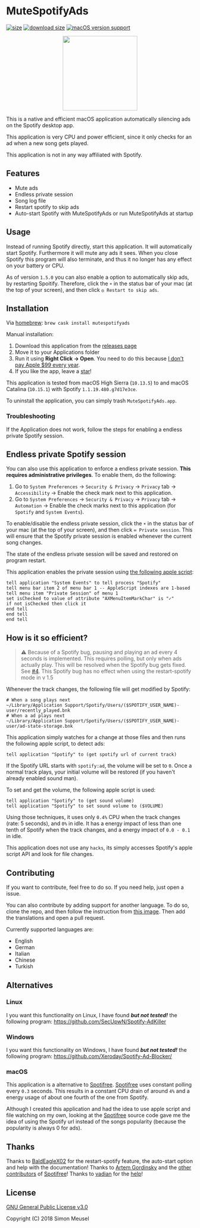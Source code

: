#  MuteSpotifyAds

[![size](https://img.shields.io/badge/size-11.2%20MB-brightgreen.svg)](https://github.com/simonmeusel/MuteSpotifyAds/releases)
[![download size](https://img.shields.io/badge/download%20size-3.4%20MB-brightgreen.svg)](https://github.com/simonmeusel/MuteSpotifyAds/releases)
[![macOS version support](https://img.shields.io/badge/macOS-10.12--10.14-brightgreen.svg)](https://github.com/simonmeusel/MuteSpotifyAds/releases)

<p align="center"><img src="https://i.imgur.com/n12KjSw.png" height="200"></p>

This is a native and efficient macOS application automatically silencing ads on the Spotify desktop app.

This application is very CPU and power efficient, since it only checks for an ad when a new song gets played.

This application is not in any way affiliated with Spotify.

## Features

* Mute ads
* Endless private session
* Song log file
* Restart spotify to skip ads
* Auto-start Spotify with MuteSpotifyAds or run MuteSpotifyAds at startup

## Usage

Instead of running Spotify directly, start this application. It will automatically start Spotify. Furthermore it will mute any ads it sees. When you close Spotify this program will also terminate, and thus it no longer has any effect on your battery or CPU.

As of version `1.5.0` you can also enable a option to automatically skip ads, by restarting Spoitify. Therefore, click the `☀︎` in the status bar of your mac (at the top of your screen), and then click `◎ Restart to skip ads`.

## Installation

Via [homebrew](https://brew.sh/): `brew cask install mutespotifyads`

Manual installation:

1. Download this application from the [releases page](https://github.com/simonmeusel/MuteSpotifyAds/releases/)
2. Move it to your Applications folder
3. Run it using **Right Click -> Open**. You need to do this because [I don't pay Apple $99 every year](https://developer.apple.com/programs/).
4. If you like the app, leave a [star](https://github.com/simonmeusel/MuteSpotifyAds/stargazers)!

This application is tested from macOS High Sierra (`10.13.5`) to and macOS Catalina (`10.15.1`) with Spotify `1.1.19.480.g7d17e3ce`.

To uninstall the application, you can simply trash `MuteSpotifyAds.app`.

### Troubleshooting

If the Application does not work, follow the steps for enabling a endless private Spotify session.

## Endless private Spotify session

You can also use this application to enforce a endless private session. **This requires administrative privileges**. To enable them, do the following:

1. Go to `System Preferences` → `Security & Privacy` → `Privacy` tab → `Accessibility` → Enable the check mark next to this application. 
2. Go to `System Preferences` → `Security & Privacy` → `Privacy` tab → `Automation` → Enable the check marks next to this application (for `Spotify` and `System Events`).

To enable/disable the endless private session, click the `☀︎` in the status bar of your mac (at the top of your screen), and then click `∞ Private session`. This will ensure that the Spotify private session is enabled whenever the current song changes.

The state of the endless private session will be saved and restored on program restart.

This application enables the private session using [the following apple script](https://stackoverflow.com/a/51068836/6286431):

```
tell application "System Events" to tell process "Spotify"
tell menu bar item 2 of menu bar 1 -- AppleScript indexes are 1-based
tell menu item "Private Session" of menu 1
set isChecked to value of attribute "AXMenuItemMarkChar" is "✓"
if not isChecked then click it
end tell
end tell
end tell
```

## How is it so efficient?

> ⚠️ Because of a Spotify bug, pausing and playing an ad every 4 seconds is implemented. This requires polling, but only when ads actually play. This will be resolved when the Spotify bug gets fixed. See [#4](https://github.com/simonmeusel/MuteSpotifyAds/issues/4).
> This Spotify bug has no effect when using the restart-spotify mode in v 1.5

Whenever the track changes, the following file will get modified by Spotify:

```
# When a song plays next
~/Library/Application Support/Spotify/Users/($SPOTIFY_USER_NAME)-user/recently_played.bnk
# When a ad plays next
~/Library/Application Support/Spotify/Users/($SPOTIFY_USER_NAME)-user/ad-state-storage.bnk
```

This application simply watches for a change at those files and then runs the following apple script, to detect ads:

```
tell application "Spotify" to (get spotify url of current track)
```

If the Spotify URL starts with `spotify:ad`, the volume will be set to `0`. Once a normal track plays, your initial volume will be restored (if you haven't already enabled sound man).

To set and get the volume, the following apple script is used:

```
tell application "Spotify" to (get sound volume)
tell application "Spotify" to set sound volume to ($VOLUME)
```

Using those techniques, it uses only `0.4%` CPU when the track changes (rate: 5 seconds), and `0%` in idle. It has a energy impact of less than one tenth of Spotify when the track changes, and a energy impact of `0.0 - 0.1` in idle.

This application does not use any `hacks`, its simply accesses Spotify's apple script API and look for file changes.

## Contributing

If you want to contribute, feel free to do so. If you need help, just open a issue.

You can also contribute by adding support for another language. To do so, clone the repo, and then follow the instruction from [this image](https://cdn-images-1.medium.com/max/1791/1*K2hxQs-c2Q8aZkgjCl6q4Q.png). Then add the translations and open a pull request.

Currently supported languages are:

* English
* German
* Italian
* Chinese
* Turkish

## Alternatives

### Linux

I you want this functionality on Linux, I have found ***but not tested!*** the following program:
https://github.com/SecUpwN/Spotify-AdKiller

### Windows

I you want this functionality on Windows, I have found ***but not tested!*** the following program:
https://github.com/Xeroday/Spotify-Ad-Blocker/

### macOS

This application is a alternative to [Spotifree](https://github.com/ArtemGordinsky/Spotifree). [Spotifree](https://github.com/ArtemGordinsky/Spotifree) uses constant polling every `0.3` seconds. This results in a constant CPU drain of around `4%` and a energy usage of about one fourth of the one from Spotify.

Although I created this application and had the idea to use apple script and file watching on my own, looking at the [Spotifree](https://github.com/ArtemGordinsky/Spotifree) source code gave me the idea of using the Spotify url instead of the songs popularity (because the popularity is always 0 for ads).

## Thanks

Thanks to [BaldEagleX02](https://github.com/BaldEagleX02) for the restart-spotify feature, the auto-start option and help with the documentation!
Thanks to [Artem Gordinsky](https://github.com/ArtemGordinsky/) and the [other contributors](https://github.com/ArtemGordinsky/Spotifree#thanks) of [Spotifree](https://github.com/ArtemGordinsky/Spotifree)!
Thanks to [vadian](https://stackoverflow.com/users/5044042/vadian) for the [help](https://stackoverflow.com/questions/51068410/osx-tick-menu-bar-checkbox/51068836#51068836)!

## License

[GNU General Public License v3.0](https://github.com/simonmeusel/MuteSpotifyAds/blob/master/LICENSE)

Copyright (C) 2018 Simon Meusel
